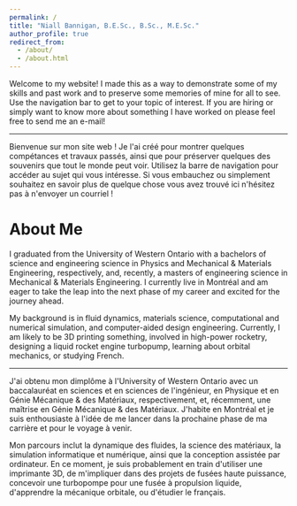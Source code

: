 ```yaml
---
permalink: /
title: "Niall Bannigan, B.E.Sc., B.Sc., M.E.Sc."
author_profile: true
redirect_from: 
  - /about/
  - /about.html
---
```


Welcome to my website! I made this as a way to demonstrate some of my skills and past work and to preserve some memories of mine for all to see. Use the navigation bar to get to your topic of interest. If you are hiring or simply want to know more about something I have worked on please feel free to send me an e-mail!

---

Bienvenue sur mon site web ! Je l'ai créé pour montrer quelques compétances et travaux passés, ainsi que pour préserver quelques des souvenirs que tout le monde peut voir. Utilisez la barre de navigation pour accéder au sujet qui vous intéresse. Si vous embauchez ou simplement souhaitez en savoir plus de quelque chose vous avez trouvé ici n'hésitez pas à n'envoyer un courriel !

About Me
======
I graduated from the University of Western Ontario with a bachelors of science and engineering science in Physics and Mechanical & Materials Engineering, respectively, and, recently, a masters of engineering science in Mechanical & Materials Engineering. I currently live in Montréal and am eager to take the leap into the next phase of my career and excited for the journey ahead.

My background is in fluid dynamics, materials science, computational and numerical simulation, and computer-aided design engineering. Currently, I am likely to be 3D printing something, involved in high-power rocketry, designing a liquid rocket engine turbopump, learning about orbital mechanics, or studying French.

---

J'ai obtenu mon dimplôme à l'University of Western Ontario avec un baccalauréat en sciences et en sciences de l'ingénieur, en Physique et en Génie Mécanique & des Matériaux, respectivement, et, récemment, une maîtrise en Génie Mécanique & des Matériaux. J'habite en Montréal et je suis enthousiaste à l'idée de me lancer dans la prochaine phase de ma carrière et pour le voyage à venir.

Mon parcours inclut la dynamique des fluides, la science des matériaux, la simulation informatique et numérique, ainsi que la conception assistée par ordinateur. En ce moment, je suis probablement en train d'utiliser une imprimante 3D, de m'impliquer dans des projets de fusées haute puissance, concevoir une turbopompe pour une fusée à propulsion liquide, d'apprendre la mécanique orbitale, ou d'étudier le français.
